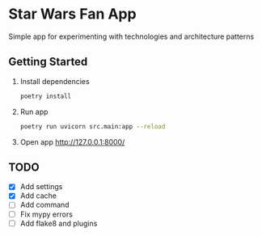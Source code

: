 # Star Wars Fan App

Simple app for experimenting with technologies and architecture patterns

## Getting Started

1. Install dependencies
   ```bash
   poetry install
   ``` 
1. Run app
   ```bash
   poetry run uvicorn src.main:app --reload
   ```
1. Open app http://127.0.0.1:8000/

## TODO
- [x] Add settings
- [x] Add cache
- [ ] Add command
- [ ] Fix mypy errors
- [ ] Add flake8 and plugins